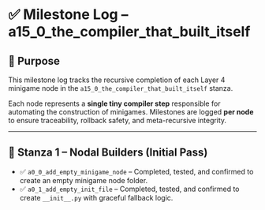<!-- Save to: a15_0_the_compiler_that_built_itself\taskmaps\milestones.md -->

# ✅ Milestone Log – a15_0_the_compiler_that_built_itself

## 📘 Purpose

This milestone log tracks the recursive completion of each Layer 4 minigame node in the `a15_0_the_compiler_that_built_itself` stanza.

Each node represents a **single tiny compiler step** responsible for automating the construction of minigames. Milestones are logged **per node** to ensure traceability, rollback safety, and meta-recursive integrity.

---

## 🧱 Stanza 1 – Nodal Builders (Initial Pass)

- ✅ `a0_0_add_empty_minigame_node` – Completed, tested, and confirmed to create an empty minigame node folder.
- ✅ `a0_1_add_empty_init_file` – Completed, tested, and confirmed to create `__init__.py` with graceful fallback logic.

